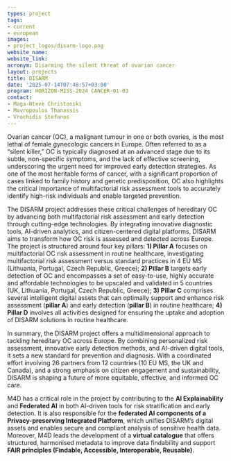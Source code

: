 ```yaml
---
types: project
tags:
- current
- european
images:
- project_logos/disarm-logo.png
website_name: 
website_link: 
acronym: Disarming the silent threat of ovarian cancer
layout: projects
title: DISARM
date: '2025-07-14T07:48:57+03:00'
program: HORIZON-MISS-2024 CANCER-01-03
contact: 
- Maga-Nteve Christoniki 
- Mavropoulos Thanassis 
- Vrochidis Stefanos
---
```

<p>
Ovarian cancer (OC), a malignant tumour in one or both ovaries, is the most lethal of female gynecologic cancers in Europe. Often referred to as a “silent killer,” OC is typically diagnosed at an advanced stage due to its subtle, non-specific symptoms, and the lack of effective screening, underscoring the urgent need for improved early detection strategies. As one of the most heritable forms of cancer, with a significant proportion of cases linked to family history and genetic predisposition, OC also highlights the critical importance of multifactorial risk assessment tools to accurately identify high-risk individuals and enable targeted prevention. 
</p>
<p>
The DISARM project addresses these critical challenges of hereditary OC by advancing both multifactorial risk assessment and early detection through cutting-edge technologies. By integrating innovative diagnostic tools, AI-driven analytics, and citizen-centered digital platforms, DISARM aims to transform how OC risk is assessed and detected across Europe. The project is structured around four key pillars:  <b>1) Pillar A</b> focuses on multifactorial OC risk assessment in routine healthcare, investigating multifactorial risk assessment versus standard practices in 4 EU MS (Lithuania, Portugal, Czech Republic, Greece); <b>2) Pillar B</b> targets early detection of OC and encompasses a set of easy-to-use, highly accurate and affordable technologies to be upscaled and validated in 5 countries (UK, Lithuania, Portugal, Czech Republic, Greece); <b>3) Pillar C</b> comprises several intelligent digital assets that can optimally support and enhance risk assessment (<b>pillar A</b>) and early detection (<b>pillar B</b>) in routine healthcare; <b>4) Pillar D</b> involves all activities designed for ensuring the uptake and adoption of DISARM solutions  in routine healthcare.
</p>
<p>
In summary, the DISARM project offers a multidimensional approach to tackling hereditary OC across Europe. By combining personalized risk assessment, innovative early detection methods, and AI-driven digital tools, it sets a new standard for prevention and diagnosis. With a coordinated effort involving 26 partners from 12 countries (10 EU MS, the UK and Canada), and a strong emphasis on citizen engagement and sustainability, DISARM is shaping a future of more equitable, effective, and informed OC care. 
</p>
<p>
M4D has a critical role in the project by contributing to the <b>AI Explainability</b> and <b>Federated AI</b> in both AI-driven tools for risk stratification and early detection. It is also responsible for the <b>federated AI components of a Privacy-preserving Integrated Platform</b>, which unifies DISARM’s digital assets and enables secure and compliant analysis of sensitive health data. Moreover, M4D leads the development of a <b>virtual catalogue</b> that offers structured, harmonised metadata to improve data findability and support <b>FAIR principles (Findable, Accessible, Interoperable, Reusable)</b>.
</p>